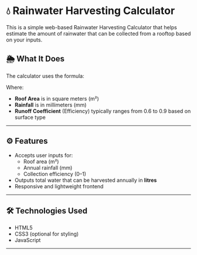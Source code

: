# 💧 Rainwater Harvesting Calculator

This is a simple web-based Rainwater Harvesting Calculator that helps estimate the amount of rainwater that can be collected from a rooftop based on your inputs.

## 🌦️ What It Does

The calculator uses the formula:


Where:
- **Roof Area** is in square meters (m²)
- **Rainfall** is in millimeters (mm)
- **Runoff Coefficient** (Efficiency) typically ranges from 0.6 to 0.9 based on surface type

---

## ⚙️ Features

- Accepts user inputs for:
  - Roof area (m²)
  - Annual rainfall (mm)
  - Collection efficiency (0–1)
- Outputs total water that can be harvested annually in **litres**
- Responsive and lightweight frontend

---

## 🛠️ Technologies Used

- HTML5
- CSS3 (optional for styling)
- JavaScript

---


